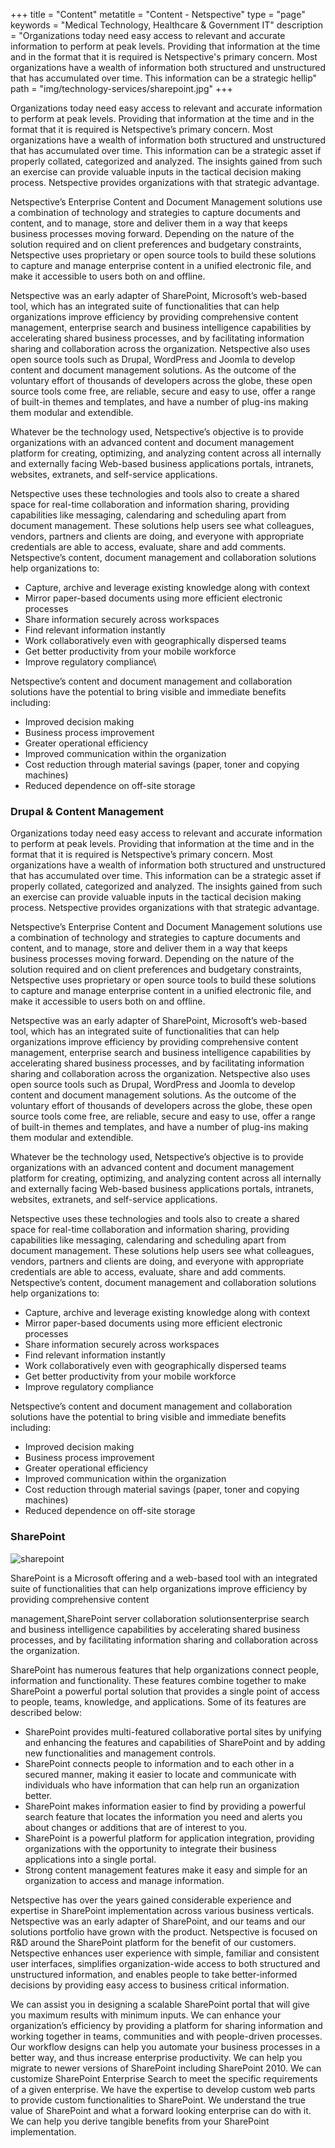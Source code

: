 +++
title = "Content"
metatitle = "Content - Netspective"
type = "page"
keywords = "Medical Technology, Healthcare & Government IT"
description = "Organizations today need easy access to relevant and accurate information to perform at peak levels. Providing that information at the time and in the format that it is required is Netspective's primary concern. Most organizations have a wealth of information both structured and unstructured that has accumulated over time. This information can be a strategic hellip"
path =  "img/technology-services/sharepoint.jpg"
+++

Organizations today need easy access to relevant and accurate information to perform at peak levels. Providing that information at the time and in the format that it is required is Netspective’s primary concern. Most organizations have a wealth of information both structured and unstructured that has accumulated over time. This information can be a strategic asset if properly collated, categorized and analyzed. The insights gained from such an exercise can provide valuable inputs in the tactical decision making process. Netspective provides organizations with that strategic advantage.

Netspective’s Enterprise Content and Document Management solutions use a combination of technology and strategies to capture documents and content, and to manage, store and deliver them in a way that keeps business processes moving forward. Depending on the nature of the solution required and on client preferences and budgetary constraints, Netspective uses proprietary or open source tools to build these solutions to capture and manage enterprise content in a unified electronic file, and make it accessible to users both on and offline.

Netspective was an early adapter of SharePoint, Microsoft’s web-based tool, which has an integrated suite of functionalities that can help organizations improve efficiency by providing comprehensive content management, enterprise search and business intelligence capabilities by accelerating shared business processes, and by facilitating information sharing and collaboration across the organization. Netspective also uses open source tools such as Drupal, WordPress and Joomla to develop content and document management solutions. As the outcome of the voluntary effort of thousands of developers across the globe, these open source tools come free, are reliable, secure and easy to use, offer a range of built-in themes and templates, and have a number of plug-ins making them modular and extendible.

Whatever be the technology used, Netspective’s objective is to provide organizations with an advanced content and document management platform for creating, optimizing, and analyzing content across all internally and externally facing Web-based business applications portals, intranets, websites, extranets, and self-service applications.

Netspective uses these technologies and tools also to create a shared space for real-time collaboration and information sharing, providing capabilities like messaging, calendaring and scheduling apart from document management. These solutions help users see what colleagues, vendors, partners and clients are doing, and everyone with appropriate credentials are able to access, evaluate, share and add comments. Netspective’s content, document management and collaboration solutions help organizations to:

* Capture, archive and leverage existing knowledge along with context
* Mirror paper-based documents using more efficient electronic processes
* Share information securely across workspaces
* Find relevant information instantly
* Work collaboratively even with geographically dispersed teams
* Get better productivity from your mobile workforce
* Improve regulatory compliance\

Netspective’s content and document management and collaboration solutions have the potential to bring visible and immediate benefits including:

* Improved decision making
* Business process improvement
* Greater operational efficiency
* Improved communication within the organization
* Cost reduction through material savings (paper, toner and copying machines)
* Reduced dependence on off-site storage

### Drupal & Content Management

Organizations today need easy access to relevant and accurate information to perform at peak levels. Providing that information at the time and in the format that it is required is Netspective’s primary concern. Most organizations have a wealth of information both structured and unstructured that has accumulated over time. This information can be a strategic asset if properly collated, categorized and analyzed. The insights gained from such an exercise can provide valuable inputs in the tactical decision making process. Netspective provides organizations with that strategic advantage.

Netspective’s Enterprise Content and Document Management solutions use a combination of technology and strategies to capture documents and content, and to manage, store and deliver them in a way that keeps business processes moving forward. Depending on the nature of the solution required and on client preferences and budgetary constraints, Netspective uses proprietary or open source tools to build these solutions to capture and manage enterprise content in a unified electronic file, and make it accessible to users both on and offline.

Netspective was an early adapter of SharePoint, Microsoft’s web-based tool, which has an integrated suite of functionalities that can help organizations improve efficiency by providing comprehensive content management, enterprise search and business intelligence capabilities by accelerating shared business processes, and by facilitating information sharing and collaboration across the organization. Netspective also uses open source tools such as Drupal, WordPress and Joomla to develop content and document management solutions. As the outcome of the voluntary effort of thousands of developers across the globe, these open source tools come free, are reliable, secure and easy to use, offer a range of built-in themes and templates, and have a number of plug-ins making them modular and extendible.

Whatever be the technology used, Netspective’s objective is to provide organizations with an advanced content and document management platform for creating, optimizing, and analyzing content across all internally and externally facing Web-based business applications portals, intranets, websites, extranets, and self-service applications.

Netspective uses these technologies and tools also to create a shared space for real-time collaboration and information sharing, providing capabilities like messaging, calendaring and scheduling apart from document management. These solutions help users see what colleagues, vendors, partners and clients are doing, and everyone with appropriate credentials are able to access, evaluate, share and add comments. Netspective’s content, document management and collaboration solutions help organizations to:

* Capture, archive and leverage existing knowledge along with context
* Mirror paper-based documents using more efficient electronic processes
* Share information securely across workspaces
* Find relevant information instantly
* Work collaboratively even with geographically dispersed teams
* Get better productivity from your mobile workforce
* Improve regulatory compliance

Netspective’s content and document management and collaboration solutions have the potential to bring visible and immediate benefits including:

* Improved decision making
* Business process improvement
* Greater operational efficiency
* Improved communication within the organization
* Cost reduction through material savings (paper, toner and copying machines)
* Reduced dependence on off-site storage

### SharePoint
![sharepoint](img/technology-services/sharepoint.jpg#right)

SharePoint is a Microsoft offering and a web-based tool with an integrated suite of functionalities that can help organizations improve efficiency by providing comprehensive content 

management,SharePoint server collaboration solutionsenterprise search and business intelligence capabilities by accelerating shared business processes, and by facilitating information sharing and collaboration across the organization.

SharePoint has numerous features that help organizations connect people, information and functionality. These features combine together to make SharePoint a powerful portal solution that provides a single point of access to people, teams, knowledge, and applications. Some of its features are described below:

* SharePoint provides multi-featured collaborative portal sites by unifying and enhancing the features and capabilities of SharePoint and by adding new functionalities and management controls.
* SharePoint connects people to information and to each other in a secured manner, making it easier to locate and communicate with individuals who have information that can help run an organization better.
* SharePoint makes information easier to find by providing a powerful search feature that locates the information you need and alerts you about changes or additions that are of interest to you.
* SharePoint is a powerful platform for application integration, providing organizations with the opportunity to integrate their business applications into a single portal.
* Strong content management features make it easy and simple for an organization to access and manage information.

Netspective has over the years gained considerable experience and expertise in SharePoint implementation across various business verticals. Netspective was an early adapter of SharePoint, and our teams and our solutions portfolio have grown with the product. Netspective is focused on R&D around the SharePoint platform for the benefit of our customers. Netspective enhances user experience with simple, familiar and consistent user interfaces, simplifies organization-wide access to both structured and unstructured information, and enables people to take better-informed decisions by providing easy access to business critical information.

We can assist you in designing a scalable SharePoint portal that will give you maximum results with minimum inputs. We can enhance your organization’s efficiency by providing a platform for sharing information and working together in teams, communities and with people-driven processes. Our workflow designs can help you automate your business processes in a better way, and thus increase enterprise productivity. We can help you migrate to newer versions of SharePoint including SharePoint 2010. We can customize SharePoint Enterprise Search to meet the specific requirements of a given enterprise. We have the expertise to develop custom web parts to provide custom functionalities to SharePoint. We understand the true value of SharePoint and what a forward looking enterprise can do with it. We can help you derive tangible benefits from your SharePoint implementation.

